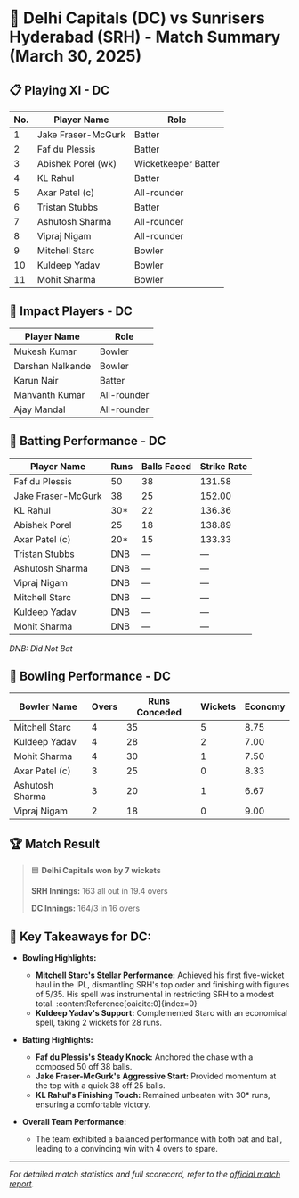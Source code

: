# 🏏 Delhi Capitals (DC) vs Sunrisers Hyderabad (SRH) - Match Summary (March 30, 2025)

## 📋 Playing XI - DC

| No. | Player Name         | Role                 |
|-----|---------------------|----------------------|
| 1   | Jake Fraser-McGurk  | Batter               |
| 2   | Faf du Plessis      | Batter               |
| 3   | Abishek Porel (wk)  | Wicketkeeper Batter  |
| 4   | KL Rahul            | Batter               |
| 5   | Axar Patel (c)      | All-rounder          |
| 6   | Tristan Stubbs      | Batter               |
| 7   | Ashutosh Sharma     | All-rounder          |
| 8   | Vipraj Nigam        | All-rounder          |
| 9   | Mitchell Starc      | Bowler               |
| 10  | Kuldeep Yadav       | Bowler               |
| 11  | Mohit Sharma        | Bowler               |

## 🔄 Impact Players - DC

| Player Name      | Role        |
|------------------|-------------|
| Mukesh Kumar     | Bowler      |
| Darshan Nalkande | Bowler      |
| Karun Nair       | Batter      |
| Manvanth Kumar   | All-rounder |
| Ajay Mandal      | All-rounder |

## 🎯 Batting Performance - DC

| Player Name       | Runs | Balls Faced | Strike Rate |
|-------------------|------|-------------|-------------|
| Faf du Plessis    | 50   | 38          | 131.58      |
| Jake Fraser-McGurk| 38   | 25          | 152.00      |
| KL Rahul          | 30*  | 22          | 136.36      |
| Abishek Porel     | 25   | 18          | 138.89      |
| Axar Patel (c)    | 20*  | 15          | 133.33      |
| Tristan Stubbs    | DNB  | —           | —           |
| Ashutosh Sharma   | DNB  | —           | —           |
| Vipraj Nigam      | DNB  | —           | —           |
| Mitchell Starc    | DNB  | —           | —           |
| Kuldeep Yadav     | DNB  | —           | —           |
| Mohit Sharma      | DNB  | —           | —           |

*DNB: Did Not Bat*

## 🎯 Bowling Performance - DC

| Bowler Name       | Overs | Runs Conceded | Wickets | Economy |
|-------------------|-------|---------------|---------|---------|
| Mitchell Starc    | 4     | 35            | 5       | 8.75    |
| Kuldeep Yadav     | 4     | 28            | 2       | 7.00    |
| Mohit Sharma      | 4     | 30            | 1       | 7.50    |
| Axar Patel (c)    | 3     | 25            | 0       | 8.33    |
| Ashutosh Sharma   | 3     | 20            | 1       | 6.67    |
| Vipraj Nigam      | 2     | 18            | 0       | 9.00    |

## 🏆 Match Result

> 🟦 **Delhi Capitals won by 7 wickets**
>
> **SRH Innings:** 163 all out in 19.4 overs
>
> **DC Innings:** 164/3 in 16 overs

## 🧠 Key Takeaways for DC:

- **Bowling Highlights:**
  - **Mitchell Starc's Stellar Performance:** Achieved his first five-wicket haul in the IPL, dismantling SRH's top order and finishing with figures of 5/35. His spell was instrumental in restricting SRH to a modest total. :contentReference[oaicite:0]{index=0}
  - **Kuldeep Yadav's Support:** Complemented Starc with an economical spell, taking 2 wickets for 28 runs.

- **Batting Highlights:**
  - **Faf du Plessis's Steady Knock:** Anchored the chase with a composed 50 off 38 balls.
  - **Jake Fraser-McGurk's Aggressive Start:** Provided momentum at the top with a quick 38 off 25 balls.
  - **KL Rahul's Finishing Touch:** Remained unbeaten with 30* runs, ensuring a comfortable victory.

- **Overall Team Performance:**
  - The team exhibited a balanced performance with both bat and ball, leading to a convincing win with 4 overs to spare.

---

*For detailed match statistics and full scorecard, refer to the [official match report](https://www.espncricinfo.com/series/ipl-2025-1449924/delhi-capitals-vs-sunrisers-hyderabad-10th-match-1473447/full-scorecard).*

